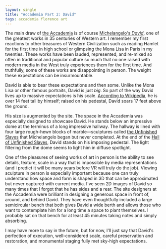 ```yaml
---
layout: single
title: "Accademia Part 2: David"
tags: accademia florence art 
---
```


The main draw of [the Accademia][0] is of course [Michelangelo's _David_][1], one of the greatest works in 35 centuries of Western art. I remember my first reactions to other treasures of Western Civilization such as reading Hamlet for the first time in high school or glimpsing the Mona Lisa in Paris in my twenties. These works have been lauded, represented, and re-mixed so often in traditional and popular culture so much that no one raised with modern media in the West truly experiences them for the first time. And truthfully, some of these works are disappointing in person. The weight these expectations can be insurmountable.

David is able to bear these expectations and then some. Unlike the Mona Lisa or other famous portraits, David is just _big_. So part of the way David lives up to massive expectations is his scale. [According to Wikipedia][1], he is over 14 feet tall by himself; raised on his pedestal, David soars 17 feet above the ground.

His size is augmented by the site. The space in the Accademia was especially designed to showcase David. He stands below an impressive dome at the terminus of a long impressive hallway. The hallway is lined with four large rough-hewn blocks of marble—sculptures called [the Unfinished Slaves][2] that Michelangelo began but never completed. At the end of the [Hall of Unfinished Slaves][3], David stands on his imposing pedestal. The light filtering from the dome seems to light him in diffuse spotlight.

One of the pleasures of seeing works of art in person is the ability to see details, texture, scale in a way that is impossible by media representations (and i predict it will be many years before VR will truly do the job). Viewing sculpture in person is especially important because one can truly understand how space and form is shaped in 3D that can be approximated but never captured with current media. I've seen 2D images of David so many times that I forgot that he has sides and a rear. The site designers at the Accademia were brilliant in designing a generous space in front of, around, and behind David. They have even thoughtfully included a large semicircular bench that both gives David a wide berth and allows those who want to contemplate him for a long time a space to plant themselves. I probably sat on that bench for at least 45 minutes taking notes and simply absorbing.

I may have more to say in the future, but for now, I'll just say that David's perfection of execution, well-considered scale, careful preservation and restoration, and monumental staging fully met sky-high expectations.

[0]: /accademia-part-1-stradivarius
[1]: http://en.wikipedia.org/wiki/David_%28Michelangelo%29
[2]: http://ahuskofmeaning.com/2011/08/michelangelo-at-the-accademia-part-2-the-unfinished-slaves/
[3]: http://www.accademia.org/explore-museum/artworks/michelangelos-prisoners-slaves/